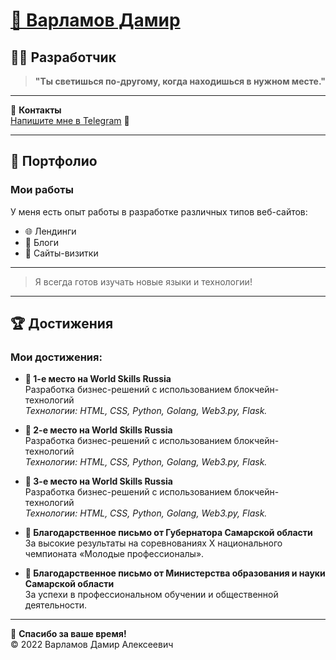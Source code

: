 # [👤 Варламов Дамир](https://xeney.github.io/)

## 🧑‍💻 Разработчик

> **"Ты светишься по-другому, когда находишься в нужном месте."**

---

🎨 **Контакты**  
[Напишите мне в Telegram](https://t.me/Ghosers) 📩

---

## 📖 Портфолио

### Мои работы

У меня есть опыт работы в разработке различных типов веб-сайтов:  
- 🌐 Лендинги  
- 📝 Блоги  
- 👤 Сайты-визитки 

---

> Я всегда готов изучать новые языки и технологии!

---

## 🏆 Достижения

### Мои достижения:

- **🥇 1-е место на World Skills Russia**  
  Разработка бизнес-решений с использованием блокчейн-технологий  
  <em>Технологии: HTML, CSS, Python, Golang, Web3.py, Flask.</em>  

- **🥈 2-е место на World Skills Russia**  
  Разработка бизнес-решений с использованием блокчейн-технологий  
  <em>Технологии: HTML, CSS, Python, Golang, Web3.py, Flask.</em>  

- **🥉 3-е место на World Skills Russia**  
  Разработка бизнес-решений с использованием блокчейн-технологий  
  <em>Технологии: HTML, CSS, Python, Golang, Web3.py, Flask.</em>  

- **🏅 Благодарственное письмо от Губернатора Самарской области**  
  За высокие результаты на соревнованиях Х национального чемпионата «Молодые профессионалы».

- **🏅 Благодарственное письмо от Министерства образования и науки Самарской области**  
  За успехи в профессиональном обучении и общественной деятельности.

--- 

💬 **Спасибо за ваше время!**  
© 2022 Варламов Дамир Алексеевич
